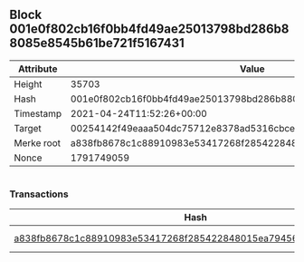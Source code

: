 ## Block 001e0f802cb16f0bb4fd49ae25013798bd286b88085e8545b61be721f5167431

Attribute | Value
--- | ---
Height | 35703
Hash | 001e0f802cb16f0bb4fd49ae25013798bd286b88085e8545b61be721f5167431
Timestamp | 2021-04-24T11:52:26+00:00
Target | 00254142f49eaaa504dc75712e8378ad5316cbcead634704b3734b6271167cc4
Merke root | a838fb8678c1c88910983e53417268f285422848015ea794566348aa1bb8850c
Nonce | 1791749059

```

```

### Transactions

Hash | Amount
--- | ---
[a838fb8678c1c88910983e53417268f285422848015ea794566348aa1bb8850c](a838fb8678c1c88910983e53417268f285422848015ea794566348aa1bb8850c.md) | 10.00000000 SKEPTI 
